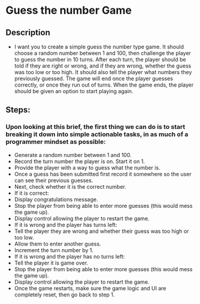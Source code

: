 # Guess the number Game

## Description

- I want you to create a simple guess the number type game. It should choose a random number between 1 and 100, then challenge the player to guess the number in 10 turns. After each turn, the player should be told if they are right or wrong, and if they are wrong, whether the guess was too low or too high. It should also tell the player what numbers they previously guessed. The game will end once the player guesses correctly, or once they run out of turns. When the game ends, the player should be given an option to start playing again.

## Steps:

### Upon looking at this brief, the first thing we can do is to start breaking it down into simple actionable tasks, in as much of a programmer mindset as possible:

- Generate a random number between 1 and 100.
- Record the turn number the player is on. Start it on 1.
- Provide the player with a way to guess what the number is.
- Once a guess has been submitted first record it somewhere so the user can see their previous guesses.
- Next, check whether it is the correct number.
- If it is correct:
- Display congratulations message.
- Stop the player from being able to enter more guesses (this would mess the game up).
- Display control allowing the player to restart the game.
- If it is wrong and the player has turns left:
- Tell the player they are wrong and whether their guess was too high or too low.
- Allow them to enter another guess.
- Increment the turn number by 1.
- If it is wrong and the player has no turns left:
- Tell the player it is game over.
- Stop the player from being able to enter more guesses (this would mess the game up).
- Display control allowing the player to restart the game.
- Once the game restarts, make sure the game logic and UI are completely reset, then go back to step 1.


